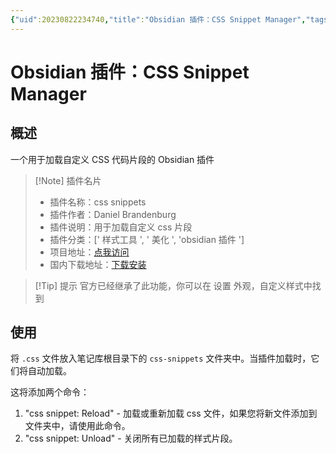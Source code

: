```yaml
---
{"uid":20230822234740,"title":"Obsidian 插件：CSS Snippet Manager","tags":["样式工具","美化","obsidian插件","readme"],"description":"用于加载自定义css片段","author":"OS","type":"basic","draft":false,"editable":false,"modified":20230921151518,"dg-publish":true,"permalink":"/lake-of-knowledge/10-obsidian/obsidian/css-snippets/","dgPassFrontmatter":true}
---
```



# Obsidian 插件：CSS Snippet Manager

## 概述

一个用于加载自定义 CSS 代码片段的 Obsidian 插件

> [!Note] 插件名片
> - 插件名称：css snippets
> - 插件作者：Daniel Brandenburg
> - 插件说明：用于加载自定义 css 片段
> - 插件分类：[' 样式工具 ', ' 美化 ', 'obsidian 插件 ']
> - 项目地址：[点我访问](https://github.com/jdbrice/obsidian-css-snippets)
> - 国内下载地址：[下载安装](https://pkmer.cn/products/plugin/pluginMarket/?css-snippets)

> [!Tip] 提示
> 官方已经继承了此功能，你可以在 设置 外观，自定义样式中找到

## 使用

将 `.css` 文件放入笔记库根目录下的 `css-snippets` 文件夹中。当插件加载时，它们将自动加载。

这将添加两个命令：

1. "css snippet: Reload" - 加载或重新加载 css 文件，如果您将新文件添加到文件夹中，请使用此命令。
2. "css snippet: Unload" - 关闭所有已加载的样式片段。